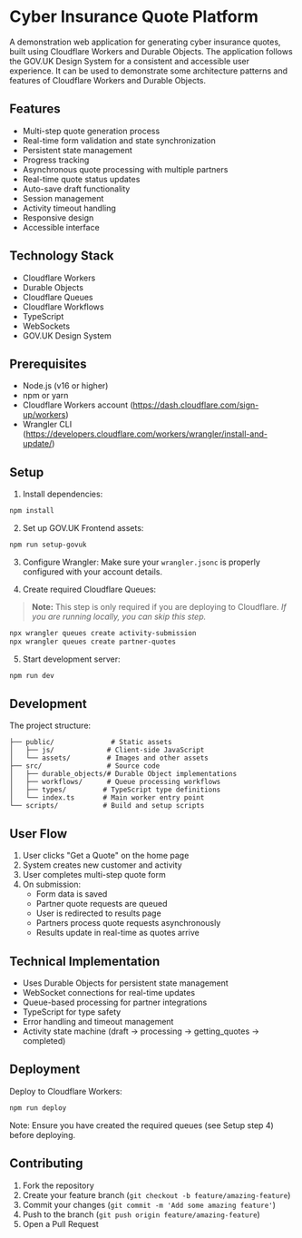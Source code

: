 # Cyber Insurance Quote Platform

A demonstration web application for generating cyber insurance quotes, built using Cloudflare Workers and Durable Objects. The application follows the GOV.UK Design System for a consistent and accessible user experience.  It can be used to demonstrate some architecture patterns and features of Cloudflare Workers and Durable Objects.

## Features

- Multi-step quote generation process
- Real-time form validation and state synchronization
- Persistent state management
- Progress tracking
- Asynchronous quote processing with multiple partners
- Real-time quote status updates
- Auto-save draft functionality
- Session management
- Activity timeout handling
- Responsive design
- Accessible interface

## Technology Stack

- Cloudflare Workers
- Durable Objects
- Cloudflare Queues
- Cloudflare Workflows
- TypeScript
- WebSockets
- GOV.UK Design System

## Prerequisites

- Node.js (v16 or higher)
- npm or yarn
- Cloudflare Workers account (https://dash.cloudflare.com/sign-up/workers)
- Wrangler CLI (https://developers.cloudflare.com/workers/wrangler/install-and-update/)

## Setup

1. Install dependencies:
```bash
npm install
```

2. Set up GOV.UK Frontend assets:
```bash
npm run setup-govuk
```

3. Configure Wrangler:
Make sure your `wrangler.jsonc` is properly configured with your account details.

4. Create required Cloudflare Queues:
> **Note:** This step is only required if you are deploying to Cloudflare. 
> _If you are running locally, you can skip this step._
```bash
npx wrangler queues create activity-submission
npx wrangler queues create partner-quotes
```

5. Start development server:
```bash
npm run dev
```

## Development

The project structure:
```
├── public/              # Static assets
│   ├── js/             # Client-side JavaScript
│   └── assets/         # Images and other assets
├── src/                # Source code
│   ├── durable_objects/# Durable Object implementations
│   ├── workflows/      # Queue processing workflows
│   ├── types/         # TypeScript type definitions
│   └── index.ts       # Main worker entry point
└── scripts/           # Build and setup scripts
```

## User Flow

1. User clicks "Get a Quote" on the home page
2. System creates new customer and activity
3. User completes multi-step quote form
4. On submission:
   - Form data is saved
   - Partner quote requests are queued
   - User is redirected to results page
   - Partners process quote requests asynchronously
   - Results update in real-time as quotes arrive

## Technical Implementation

- Uses Durable Objects for persistent state management
- WebSocket connections for real-time updates
- Queue-based processing for partner integrations
- TypeScript for type safety
- Error handling and timeout management
- Activity state machine (draft → processing → getting_quotes → completed)

## Deployment

Deploy to Cloudflare Workers:
```bash
npm run deploy
```

Note: Ensure you have created the required queues (see Setup step 4) before deploying.

## Contributing

1. Fork the repository
2. Create your feature branch (`git checkout -b feature/amazing-feature`)
3. Commit your changes (`git commit -m 'Add some amazing feature'`)
4. Push to the branch (`git push origin feature/amazing-feature`)
5. Open a Pull Request
